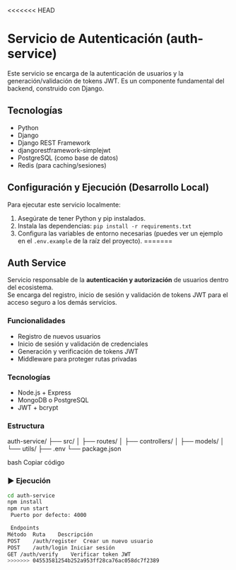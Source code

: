 <<<<<<< HEAD
# Servicio de Autenticación (auth-service)

Este servicio se encarga de la autenticación de usuarios y la generación/validación de tokens JWT. Es un componente fundamental del backend, construido con Django.

## Tecnologías
- Python
- Django
- Django REST Framework
- djangorestframework-simplejwt
- PostgreSQL (como base de datos)
- Redis (para caching/sesiones)

## Configuración y Ejecución (Desarrollo Local)
Para ejecutar este servicio localmente:
1.  Asegúrate de tener Python y pip instalados.
2.  Instala las dependencias: `pip install -r requirements.txt`
3.  Configura las variables de entorno necesarias (puedes ver un ejemplo en el `.env.example` de la raíz del proyecto).
=======
##  Auth Service

Servicio responsable de la **autenticación y autorización** de usuarios dentro del ecosistema.  
Se encarga del registro, inicio de sesión y validación de tokens JWT para el acceso seguro a los demás servicios.

###  Funcionalidades
- Registro de nuevos usuarios  
- Inicio de sesión y validación de credenciales  
- Generación y verificación de tokens JWT  
- Middleware para proteger rutas privadas  

###  Tecnologías
- Node.js + Express  
- MongoDB o PostgreSQL  
- JWT + bcrypt  

###  Estructura
auth-service/
├── src/
│ ├── routes/
│ ├── controllers/
│ ├── models/
│ └── utils/
├── .env
└── package.json

bash
Copiar código

### ▶ Ejecución
```bash
cd auth-service
npm install
npm run start
 Puerto por defecto: 4000

 Endpoints
Método	Ruta	Descripción
POST	/auth/register	Crear un nuevo usuario
POST	/auth/login	Iniciar sesión
GET	/auth/verify	Verificar token JWT
>>>>>>> 04553581254b252a953ff28ca76ac058dc7f2389
